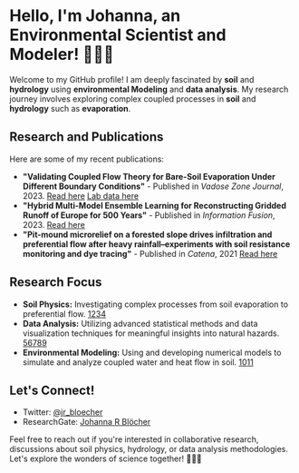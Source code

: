 # Hello, I'm Johanna, an Environmental Scientist and Modeler! 👩‍🔬🌱

Welcome to my GitHub profile! I am deeply fascinated by **soil** and **hydrology** using **environmental Modeling** and **data analysis**. My research journey involves exploring complex coupled processes in **soil** and **hydrology** such as **evaporation**. 

## Research and Publications

Here are some of my recent publications:

- **"Validating Coupled Flow Theory for Bare-Soil Evaporation Under Different Boundary Conditions"** - Published in *Vadose Zone Journal*, 2023. [Read here](https://doi.org/10.1002/vzj2.20277) [Lab data here](https://doi.org/10.24355/dbbs.084-202308301744-0.) 
- **"Hybrid Multi-Model Ensemble Learning for Reconstructing Gridded Runoff of Europe for 500 Years"** - Published in *Information Fusion*, 2023. [Read here](https://doi.org/10.1016/j.inffus.2023.101807)
- **"Pit-mound microrelief on a forested slope drives infiltration and preferential flow after heavy rainfall–experiments with soil resistance monitoring and dye tracing"** - Published in *Catena*, 2021 [Read here](https://doi.org/10.1016/j.catena.2023.107231)

## Research Focus

- **Soil Physics:** Investigating complex processes from soil evaporation to preferential flow. [1](10.1002/vzj2.20277)[2](10.1016/j.catena.2023.107231)[3](10.1029/2020WR028513)[4](10.1016/j.advwatres.2019.103394)
- **Data Analysis:** Utilizing advanced statistical methods and data visualization techniques for meaningful insights into natural hazards. [5](10.5194/nhess-22-3501-2022)[6](https://doi.org/10.1016/j.jhydrol.2021.127002)[7](10.1016/j.scitotenv.2022.156304)[8](10.1016/j.scitotenv.2021.151805)[9](10.1016/j.geoderma.2021.114945)
- **Environmental Modeling:** Using and developing numerical models to simulate and analyze coupled water and heat flow in soil. [10](10.1016/j.advengsoft.2022.103278)[11](10.1016/j.jhydrol.2018.12.045)

## Let's Connect!

- Twitter: [@jr_bloecher](https://twitter.com/J_R_Thomson)
- ResearchGate: [Johanna R Blöcher](https://www.researchgate.net/profile/Johanna-Thomson)

Feel free to reach out if you're interested in collaborative research, discussions about soil physics, hydrology, or data analysis methodologies. Let's explore the wonders of science together! 🌱🔬💧
